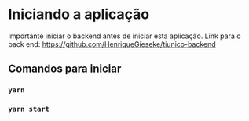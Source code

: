 # Iniciando a aplicação

Importante iniciar o backend antes de iniciar esta aplicação.
Link para o back end:
https://github.com/HenriqueGieseke/tiunico-backend

## Comandos para iniciar

### `yarn`

### `yarn start`
